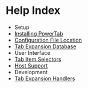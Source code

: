 # Help Index

- Setup
 - [Installing PowerTab](Setup/Install.md)
 - [Configuration File Location](Setup/ConfigFile.md)
 - [Tab Expansion Database](Setup/TabDatabase.md)
- User Interface
 - [Tab Item Selectors](Usage/ItemSelectors.md)
 - [Host Support](Usage/HostSupport.md)
- Development
 - [Tab Expansion Handlers](Development/Handlers.md)